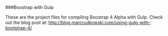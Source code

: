 ###Boostrap with Gulp 

These are the project files for compiling Boostrap 4 Alpha with Gulp. Check out the blog post at: http://blog.marcrudkowski.com/using-gulp-with-bootstrap-4/
